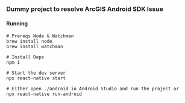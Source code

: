 ### Dummy project to resolve ArcGIS Android SDK Issue

#### Running
```shell script
# Prereqs Node & Watchman
brew install node
brew install watchman

# Install Deps
npm i

# Start the dev server
npx react-native start

# Either open ./android in Android Studio and run the project or
npx react-native run-android

```

